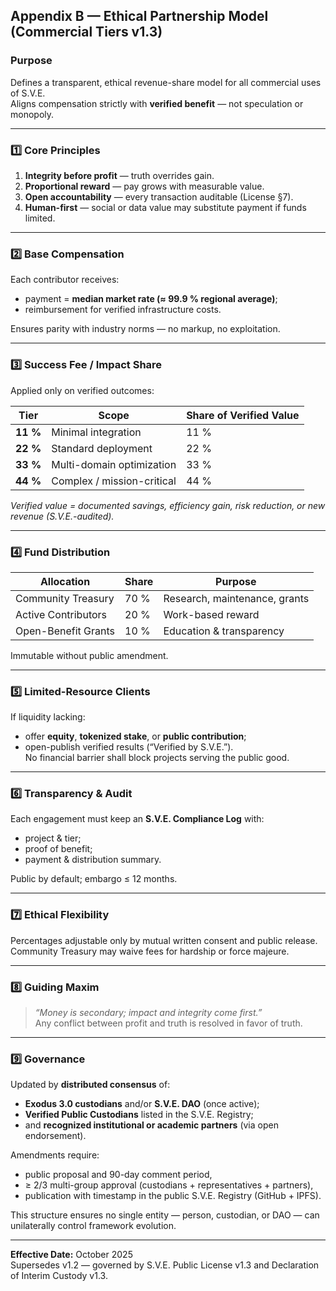 ## Appendix B — Ethical Partnership Model (Commercial Tiers v1.3)

### Purpose
Defines a transparent, ethical revenue-share model for all commercial uses of S.V.E.  
Aligns compensation strictly with **verified benefit** — not speculation or monopoly.

---

### 1️⃣ Core Principles
1. **Integrity before profit** — truth overrides gain.  
2. **Proportional reward** — pay grows with measurable value.  
3. **Open accountability** — every transaction auditable (License §7).  
4. **Human-first** — social or data value may substitute payment if funds limited.

---

### 2️⃣ Base Compensation
Each contributor receives:
- payment = **median market rate (≈ 99.9 % regional average)**;  
- reimbursement for verified infrastructure costs.

Ensures parity with industry norms — no markup, no exploitation.

---

### 3️⃣ Success Fee / Impact Share
Applied only on verified outcomes:

| Tier | Scope | Share of Verified Value |
|------|--------|--------------------------|
| **11 %** | Minimal integration | 11 % |
| **22 %** | Standard deployment | 22 % |
| **33 %** | Multi-domain optimization | 33 % |
| **44 %** | Complex / mission-critical | 44 % |

*Verified value = documented savings, efficiency gain, risk reduction, or new revenue (S.V.E.-audited).*

---

### 4️⃣ Fund Distribution
| Allocation | Share | Purpose |
|-------------|--------|----------|
| Community Treasury | 70 % | Research, maintenance, grants |
| Active Contributors | 20 % | Work-based reward |
| Open-Benefit Grants | 10 % | Education & transparency |

Immutable without public amendment.

---

### 5️⃣ Limited-Resource Clients
If liquidity lacking:
- offer **equity**, **tokenized stake**, or **public contribution**;  
- open-publish verified results (“Verified by S.V.E.”).  
No financial barrier shall block projects serving the public good.

---

### 6️⃣ Transparency & Audit
Each engagement must keep an **S.V.E. Compliance Log** with:
- project & tier;  
- proof of benefit;  
- payment & distribution summary.  

Public by default; embargo ≤ 12 months.

---

### 7️⃣ Ethical Flexibility
Percentages adjustable only by mutual written consent and public release.  
Community Treasury may waive fees for hardship or force majeure.

---

### 8️⃣ Guiding Maxim
> *“Money is secondary; impact and integrity come first.”*  
> Any conflict between profit and truth is resolved in favor of truth.

---

### 9️⃣ Governance
Updated by **distributed consensus** of:
- **Exodus 3.0 custodians** and/or **S.V.E. DAO** (once active);  
- **Verified Public Custodians** listed in the S.V.E. Registry;  
- and **recognized institutional or academic partners** (via open endorsement).

Amendments require:
- public proposal and 90-day comment period,  
- ≥ 2/3 multi-group approval (custodians + representatives + partners),  
- publication with timestamp in the public S.V.E. Registry (GitHub + IPFS).

This structure ensures no single entity — person, custodian, or DAO — can unilaterally control framework evolution.

---

**Effective Date:** October 2025  
Supersedes v1.2 — governed by S.V.E. Public License v1.3 and Declaration of Interim Custody v1.3.  